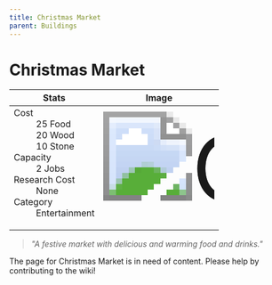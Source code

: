 ```yaml
---
title: Christmas Market
parent: Buildings
---
```

# Christmas Market

[//]: # (Pre-generated content)
<table><thead><tr><th>Stats</th><th>Image</th></tr></thead><tbody><tr><td><dl><dt>Cost</dt><dd>25 Food<br>20 Wood<br>10 Stone</dd><dt>Capacity</dt><dd>2 Jobs</dd><dt>Research Cost</dt><dd>None</dd><dt>Category</dt><dd>Entertainment</dd></dl></td><td><style>.building-image {width: 200px;height: 200px;overflow: hidden;position: relative;}.building-image img {image-rendering: pixelated;object-fit: none;transform: scale(10);transform-origin: left top;position: absolute;left: 0;top: 0;}</style><div class="building-image"><img style="object-position: -378px -170px;" src="https://tfe2-wiki.github.io/assets/sprites.png" alt="Christmas Market Back"><img style="object-position: -356px -170px;" src="https://tfe2-wiki.github.io/assets/sprites.png" alt="Christmas Market"></div></td></tr></tbody></table><blockquote><i>"A festive market with delicious and warming food and drinks."</i></blockquote>

The page for Christmas Market is in need of content. Please help by contributing to the wiki!
